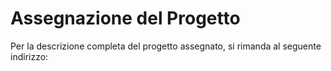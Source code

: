 # Assegnazione del Progetto

Per la descrizione completa del progetto assegnato, si rimanda al seguente indirizzo:

